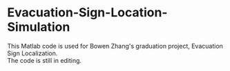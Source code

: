 # Evacuation-Sign-Location-Simulation
This Matlab code is used for Bowen Zhang's graduation project, Evacuation Sign Localization.  
The code is still in editing. 
